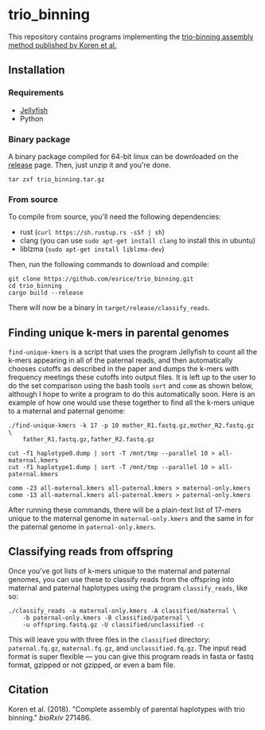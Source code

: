 # trio_binning
This repository contains programs implementing the [trio-binning assembly method published by Koren et al.](https://www.biorxiv.org/content/early/2018/02/26/271486)

## Installation
### Requirements
* [Jellyfish](https://github.com/gmarcais/Jellyfish)
* Python

### Binary package
A binary package compiled for 64-bit linux can be downloaded on the [release](https://github.com/esrice/trio_binning/releases) page. Then, just unzip it and you're done.

```
tar zxf trio_binning.tar.gz
```

### From source
To compile from source, you'll need the following dependencies:
* rust (`curl https://sh.rustup.rs -sSf | sh`)
* clang (you can use `sudo apt-get install clang` to install this in ubuntu)
* liblzma (`sudo apt-get install liblzma-dev`)

Then, run the following commands to download and compile:
```
git clone https://github.com/esrice/trio_binning.git
cd trio_binning
cargo build --release
```
There will now be a binary in `target/release/classify_reads`.

## Finding unique k-mers in parental genomes
`find-unique-kmers` is a script that uses the program Jellyfish to count all the k-mers appearing in all of the paternal reads, and then automatically chooses cutoffs as described in the paper and dumps the k-mers with frequency meetings these cutoffs into output files. It is left up to the user to do the set comparison using the bash tools `sort` and `comm` as shown below, although I hope to write a program to do this automatically soon. Here is an example of how one would use these together to find all the k-mers unique to a maternal and paternal genome:

```
./find-unique-kmers -k 17 -p 10 mother_R1.fastq.gz,mother_R2.fastq.gz \
    father_R1.fastq.gz,father_R2.fastq.gz

cut -f1 haplotype0.dump | sort -T /mnt/tmp --parallel 10 > all-maternal.kmers
cut -f1 haplotype1.dump | sort -T /mnt/tmp --parallel 10 > all-paternal.kmers

comm -23 all-maternal.kmers all-paternal.kmers > maternal-only.kmers
comm -13 all-maternal.kmers all-paternal.kmers > paternal-only.kmers
```

After running these commands, there will be a plain-text list of 17-mers unique to the maternal genome in `maternal-only.kmers` and the same in for the paternal genome in `paternal-only.kmers`.

## Classifying reads from offspring
Once you've got lists of k-mers unique to the maternal and paternal genomes, you can use these to classify reads from the offspring into maternal and paternal haplotypes using the program `classify_reads`, like so:

```
./classify_reads -a maternal-only.kmers -A classified/maternal \
    -b paternal-only.kmers -B classified/paternal \
    -u offspring.fastq.gz -U classified/unclassified -c
```

This will leave you with three files in the `classified` directory: `paternal.fq.gz`, `maternal.fq.gz`, and `unclassified.fq.gz`. The input read format is super flexible &mdash; you can give this program reads in fasta or fastq format, gzipped or not gzipped, or even a bam file.

## Citation
Koren et al. (2018). "Complete assembly of parental haplotypes with trio binning." _bioRxiv_ 271486.
